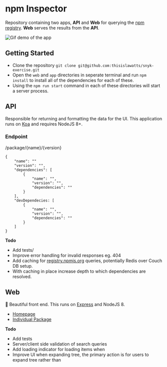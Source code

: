 npm Inspector
===

Repository containing two apps, __API__ and __Web__ for querying the [npm registry](https://registry.npmjs.org). __Web__ serves the results from the __API__.

![Gif demo of the app]('./images/demo.gif)

Getting Started
---

* Clone the repository `git clone git@github.com:thisislawatts/snyk-exercise.git`
* Open the `web` and `app` directories in seperate terminal and run `npm install` to install all of the dependencies for each of these.
* Using the `npm run start` command in each of these directories will start a server process.


API
---

Responsible for returning and formatting the data for the UI. This application runs on [Koa](https://github.com/koajs/koa) and requires NodeJS 8+.


### Endpoint

/package/{name}/{version}

```
{
    "name": ""
    "version": "",
    "dependencies": [
        {
            "name": "",
            "version": "",
            "dependencies": ""
        }
    ],
    "devDependecies: [
        {
            "name": "",
            "version": "",
            "dependencies": ""
        }
    ]
}
```

__Todo__

* Add tests/
* Improve error handling for invalid responses eg. 404
* Add caching for [registry.npmjs.org](https://registry.npmjs.org) queries, potentially Redis over Couch DB setup. 
* With caching in place increase depth to which dependencies are resolved.


Web
---

🌈 Beautiful front end. This runs on [Express](https://expressjs.com) and NodeJS 8.

* [Homepage](http://localhost:3001/)
* [Individual Package](http://localhost:3001/package/snyk)

__Todo__

* Add tests
* Server/client side validation of search queries
* Add loading indicator for loading items when
* Improve UI when expanding tree, the primary action is for users to expand tree rather than